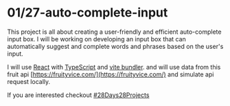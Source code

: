 # 01/27-auto-complete-input

This project is all about creating a user-friendly and efficient auto-complete input box. I will be working on developing an input box that can automatically suggest and complete words and phrases based on the user's input.

I will use [React](https://reactjs.org/) with [TypeScript](https://www.typescriptlang.org/) and [vite bundler](https://vitejs.dev/). and will use data from this fruit api [https://fruityvice.com/](https://fruityvice.com/) and simulate api request locally.

If you are interested checkout [#28Days28Projects](https://github.com/kruzkasu223/28Days28Projects)
